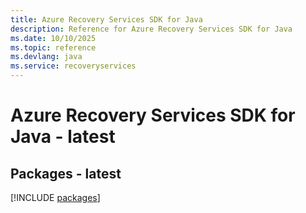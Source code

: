 ```yaml
---
title: Azure Recovery Services SDK for Java
description: Reference for Azure Recovery Services SDK for Java
ms.date: 10/10/2025
ms.topic: reference
ms.devlang: java
ms.service: recoveryservices
---
```

# Azure Recovery Services SDK for Java - latest
## Packages - latest
[!INCLUDE [packages](recovery-services-index.md)]